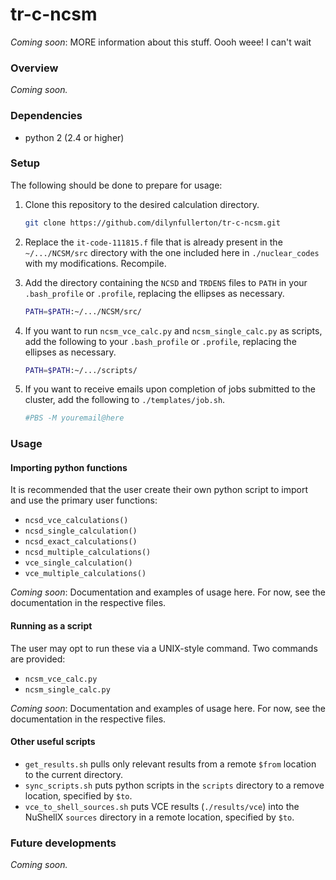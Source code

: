 # tr-c-ncsm
_Coming soon_: MORE information about this stuff. Oooh weee! I can't wait

### Overview
_Coming soon._

### Dependencies
* python 2 (2.4 or higher)

### Setup
The following should be done to prepare for usage:

1. Clone this repository to the desired calculation directory.  

   ```bash
   git clone https://github.com/dilynfullerton/tr-c-ncsm.git
   ```
2. Replace the `it-code-111815.f` file that is already present in the
`~/.../NCSM/src` directory with the one included here in
`./nuclear_codes` with my modifications. Recompile.  

3. Add the directory containing the `NCSD` and `TRDENS` files to
`PATH` in your `.bash_profile` or `.profile`, replacing the ellipses
as necessary.  

   ```bash
   PATH=$PATH:~/.../NCSM/src/
   ```
   
4. If you want to run `ncsm_vce_calc.py` and `ncsm_single_calc.py` as
scripts, add the following to your `.bash_profile` or `.profile`, replacing
the ellipses as necessary.  

   ```bash
   PATH=$PATH:~/.../scripts/
   ```
5. If you want to receive emails upon completion of jobs submitted to
the cluster, add the following to `./templates/job.sh`.  

   ```bash
   #PBS -M youremail@here
   ```

### Usage
#### Importing python functions
It is recommended that the user create their own python script to
import and use the primary user functions:

* `ncsd_vce_calculations()`
* `ncsd_single_calculation()`
* `ncsd_exact_calculations()`
* `ncsd_multiple_calculations()`
* `vce_single_calculation()`
* `vce_multiple_calculations()`

_Coming soon_: Documentation and examples of usage here. For now, see
the documentation in the respective files.

#### Running as a script
The user may opt to run these via a UNIX-style command. Two commands
are provided:

* `ncsm_vce_calc.py`
* `ncsm_single_calc.py`

_Coming soon_: Documentation and examples of usage here. For now, see
the documentation in the respective files.

#### Other useful scripts
* `get_results.sh` pulls only relevant results from a remote `$from`
location to the current directory.
* `sync_scripts.sh` puts python scripts in the `scripts` directory to
a remove location, specified by `$to`.
* `vce_to_shell_sources.sh` puts VCE results (`./results/vce`) into
the NuShellX `sources` directory in a remote location, specified by `$to`.

### Future developments
_Coming soon._
